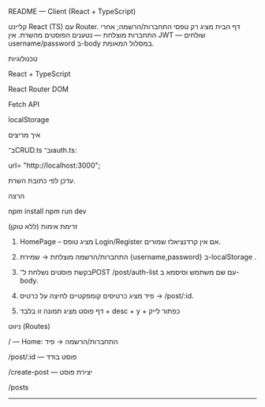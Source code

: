 README — Client (React + TypeScript)



קליינט React (TS) עם Router. דף הבית מציג רק טפסי התחברות/הרשמה; אחרי התחברות מוצלחת — נטענים הפוסטים מהשרת. אין JWT — שולחים username/password ב-body במסלול המאומת.

 טכנולוגיות

React + TypeScript

React Router DOM

Fetch API

localStorage 



איך מריצים

ב־CRUD.ts וב־auth.ts:

url= "http://localhost:3000";

עדכן לפי כתובת השרת.

 הרצה

npm install
npm run dev


 זרימת אימות (ללא טוקן)

1. HomePage – מציג טופס Login/Register אם אין קרדנציאלז שמורים.


2. התחברות/הרשמה מוצלחת → שמירת {username,password} ב-localStorage .


3. בקשת פוסטים נשלחת ל־POST /post/auth-list עם שם משתמש וסיסמא ב-body.


4. פיד מציג כרטיסים קומפקטיים  לחיצה על כרטיס → /post/:id.


5. דף פוסט מציג תמונה זו בלבד + desc + y + כפתור לייק 



 ניווט (Routes)

/ — Home: התחברות/הרשמה → פיד

/post/:id — פוסט בודד

/create-post — יצירת פוסט

/posts 




















---
